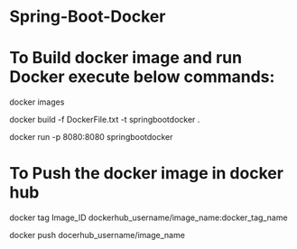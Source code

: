 # Spring-Boot-Docker

# To Build docker image and run Docker execute below commands:

docker images

docker build -f DockerFile.txt -t springbootdocker .


docker run -p 8080:8080 springbootdocker


# To Push the docker image in docker hub

docker tag Image_ID dockerhub_username/image_name:docker_tag_name

docker push docerhub_username/image_name      
